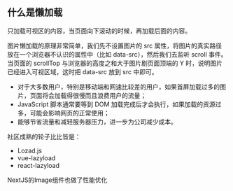 ## 什么是懒加载

只加载可视区的内容，当页面向下滚动的时候，再加载后面的内容。

图片懒加载的原理非常简单，我们先不设置图片的 src 属性，将图片的真实路径放在一个浏览器不认识的属性中（比如 data-src），然后我们去监听 scroll 事件。当页面的 scrollTop 与浏览器的高度之和大于图片剧页面顶端的 Y 时，说明图片已经进入可视区域，这时把 data-src 放到 src 中即可。


- 对于大多数用户，特别是移动端和网速比较差的用户，如果首屏加载过多的图片，页面将会加载得很慢而且浪费用户的流量；
- JavaScript 脚本通常要等到 DOM 加载完成后才会执行，如果加载的资源过多，可能会影响网页的正常使用；
- 能够节省流量和减轻服务器压力，进一步为公司减少成本。

社区成熟的轮子比比皆是：

- Lozad.js
- vue-lazyload
- react-lazyload

NextJS的Image组件也做了性能优化



